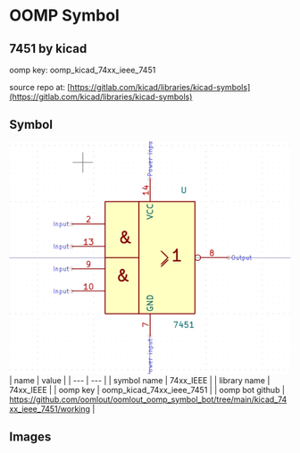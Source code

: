 # OOMP Symbol  
## 7451  by kicad  
  
oomp key: oomp_kicad_74xx_ieee_7451  
  
source repo at: [https://gitlab.com/kicad/libraries/kicad-symbols](https://gitlab.com/kicad/libraries/kicad-symbols)  
## Symbol  
  
[![working.png](working_600.png)](working.png)  
| name | value | 
| --- | --- | 
| symbol name | 74xx_IEEE | 
| library name | 74xx_IEEE | 
| oomp key | oomp_kicad_74xx_ieee_7451 | 
| oomp bot github | https://github.com/oomlout/oomlout_oomp_symbol_bot/tree/main/kicad_74xx_ieee_7451/working | 
## Images  
